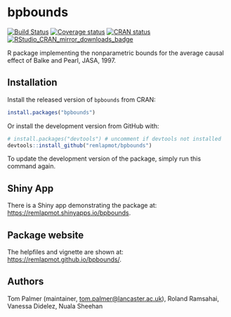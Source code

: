# bpbounds

[![Build Status](https://travis-ci.org/remlapmot/bpbounds.svg?branch=master)](https://travis-ci.org/remlapmot/bpbounds)
[![Coverage status](https://codecov.io/gh/remlapmot/bpbounds/branch/master/graph/badge.svg)](https://codecov.io/github/remlapmot/bpbounds?branch=master)
[![CRAN status](https://www.r-pkg.org/badges/version/bpbounds)](https://cran.r-project.org/package=bpbounds)
[![RStudio_CRAN_mirror_downloads_badge](http://cranlogs.r-pkg.org/badges/grand-total/bpbounds?color=blue)](https://CRAN.R-project.org/package=bpbounds)

R package implementing the nonparametric bounds for the average causal effect of Balke and Pearl, JASA, 1997.

## Installation

Install the released version of `bpbounds` from CRAN:

``` r
install.packages("bpbounds")
```

Or install the development version from GitHub with:

``` r
# install.packages("devtools") # uncomment if devtools not installed
devtools::install_github("remlapmot/bpbounds")
```
To update the development version of the package, simply run this command again.

## Shiny App

There is a Shiny app demonstrating the package at: <https://remlapmot.shinyapps.io/bpbounds>.

## Package website

The helpfiles and vignette are shown at: <https://remlapmot.github.io/bpbounds/>.

## Authors
Tom Palmer (maintainer, tom.palmer@lancaster.ac.uk), Roland Ramsahai, Vanessa Didelez, Nuala Sheehan
